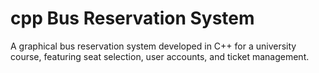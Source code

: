 # cpp Bus Reservation System
A graphical bus reservation system developed in C++ for a university course, featuring seat selection, user accounts, and ticket management.

